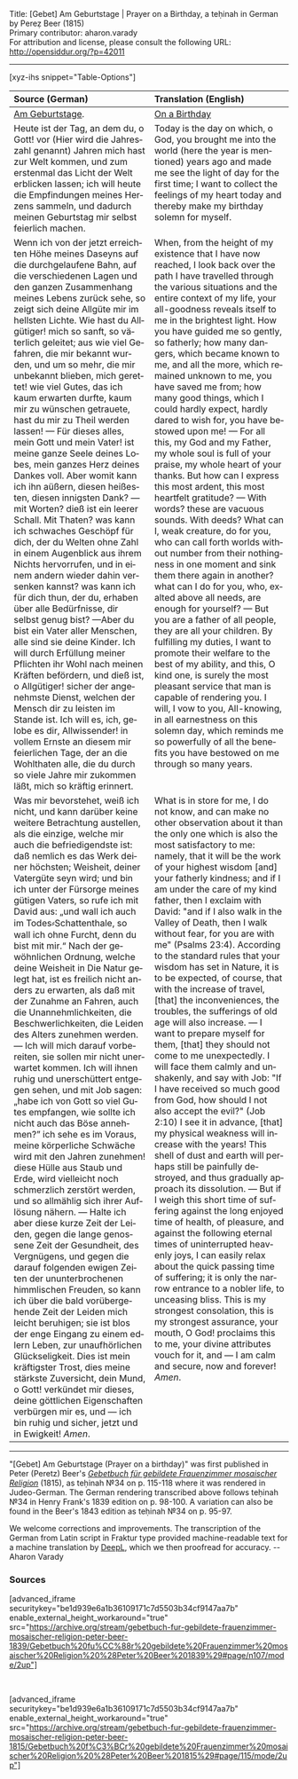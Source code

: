 <html>
<head></head>
<body>
Title: [Gebet] Am Geburtstage | Prayer on a Birthday, a teḥinah in German by Pereẓ Beer (1815)<br />
Primary contributor: aharon.varady<br />
For attribution and license, please consult the following URL: <a href="http://opensiddur.org/?p=42011">http://opensiddur.org/?p=42011</a>
<p />
<hr />

[xyz-ihs snippet="Table-Options"]<table style="margin-left: auto; margin-right: auto;" class="draggable">
<thead><tr><th id="x" style="text-align: left;">Source (German)</th><th style="text-align: left;">Translation (English)</th></tr></thead>
<tbody>
<tr><td style="vertical-align:top;">
<div class="german" lang="de">
<u>Am Geburtstage</u>.
</div></td>

<td style="vertical-align:top;">
<div class="english" lang="en">
<u>On a Birthday</u>
</div></td></tr>


<tr><td style="vertical-align:top;">
<div class="german" lang="de">
Heute ist der Tag, an dem du, o Gott! vor (<span class="instruction">Hier wird die Jahreszahl genannt</span>) Jahren mich hast zur Welt kommen, und zum erstenmal das Licht der Welt erblicken lassen; ich will heute die Empfindungen meines Herzens sammeln, und dadurch meinen Geburtstag mir selbst feierlich machen.
</div></td>

<td style="vertical-align:top;">
<div class="english" lang="en">
Today is the day on which, o God, you brought me into the world (<span class="instruction">here the year is mentioned</span>) years ago and made me see the light of day for the first time; I want to collect the feelings of my heart today and thereby make my birthday solemn for myself.
</div></td></tr>


<tr><td style="vertical-align:top;">
<div class="german" lang="de">
Wenn ich von der jetzt erreichten Höhe meines Daseyns auf die durchgelaufene Bahn, auf die verschiedenen Lagen und den ganzen Zusammenhang meines Lebens zurück sehe, so zeigt sich deine Allgüte mir im hellsten Lichte. Wie hast du Allgütiger! mich so sanft, so väterlich geleitet; aus wie viel Gefahren, die mir bekannt wurden, und um so mehr, die mir unbekannt blieben, mich gerettet! wie viel Gutes, das ich kaum erwarten durfte, kaum mir zu wünschen getrauete, hast du mir zu Theil werden lassen! — Für dieses alles, mein Gott und mein Vater! ist meine ganze Seele deines Lobes, mein ganzes Herz deines Dankes voll. Aber womit kann ich ihn aüßern, diesen heißesten, diesen innigsten Dank? — mit Worten? dieß ist ein leerer Schall. Mit Thaten? was kann ich schwaches Geschöpf für dich, der du Welten ohne Zahl in einem Augenblick aus ihrem Nichts hervorrufen, und in einem andern wieder dahin versenken kannst? was kann ich für dich thun, der du, erhaben über alle Bedürfnisse, dir selbst genug bist? —Aber du bist ein Vater aller Menschen, alle sind sie deine Kinder. Ich will durch Erfüllung meiner Pflichten ihr Wohl nach meinen Kräften befördern, und dieß ist, o Allgütiger! sicher der angenehmste Dienst, welchen der Mensch dir zu leisten im Stande ist. Ich will es, ich, gelobe es dir, Allwissender! in vollem Ernste an diesem mir feierlichen Tage, der an die Wohlthaten alle, die du durch so viele Jahre mir zukommen läßt, mich so kräftig erinnert. 
</div></td>

<td style="vertical-align:top;">
<div class="english" lang="en">
When, from the height of my existence that I have now reached, I look back over the path I have travelled through the various situations and the entire context of my life, your all-goodness reveals itself to me in the brightest light. How you have guided me so gently, so fatherly; how many dangers, which became known to me, and all the more, which remained unknown to me, you have saved me from; how many good things, which I could hardly expect, hardly dared to wish for, you have bestowed upon me! — For all this, my God and my Father, my whole soul is full of your praise, my whole heart of your thanks. But how can I express this most ardent, this most heartfelt gratitude? — With words? these are vacuous sounds. With deeds? What can I, weak creature, do for you, who can call forth worlds without number from their nothingness in one moment and sink them there again in another? what can I do for you, who, exalted above all needs, are enough for yourself? — But you are a father of all people, they are all your children. By fulfilling my duties, I want to promote their welfare to the best of my ability, and this, O kind one, is surely the most pleasant service that man is capable of rendering you. I will, I vow to you, All-knowing, in all earnestness on this solemn day, which reminds me so powerfully of all the benefits you have bestowed on me through so many years. 
</div></td></tr>


<tr><td style="vertical-align:top;">
<div class="german" lang="de">
Was mir bevorstehet, weiß ich nicht, und kann darüber keine weitere Betrachtung austellen, als die einzige, welche mir auch die befriedigendste ist: daß nemlich es das Werk deiner höchsten; Weisheit, deiner Vatergüte seyn wird; und bin ich unter der Fürsorge meines gütigen Vaters, so rufe ich mit David aus: „und wall ich auch im Todes⸗Schattenthale, so wall ich ohne Furcht, denn du bist mit mir.“ Nach der gewöhnlichen Ordnung, welche deine Weisheit in Die Natur gelegt hat, ist es freilich nicht anders zu erwarten, als daß mit der Zunahme an Fahren, auch die Unannehmlichkeiten, die Beschwerlichkeiten, die Leiden des Alters zunehmen werden. — Ich will mich darauf vorbereiten, sie sollen mir nicht unerwartet kommen. Ich will ihnen ruhig und unerschüttert entgegen sehen, und mit Job sagen: „habe ich von Gott so viel Gutes empfangen, wie sollte ich nicht auch das Böse annehmen?” ich sehe es im Voraus, meine körperliche Schwäche wird mit den Jahren zunehmen! diese Hülle aus Staub und Erde, wird vielleicht noch schmerzlich zerstört werden, und so allmählig sich ihrer Auflösung nähern. — Halte ich aber diese kurze Zeit der Leiden, gegen die lange genossene Zeit der Gesundheit, des Vergnügens, und gegen die darauf folgenden ewigen Zeiten der ununterbrochenen himmlischen Freuden, so kann ich über die bald vorübergehende Zeit der Leiden mich leicht beruhigen; sie ist blos der enge Eingang zu einem edlern Leben, zur unaufhörlichen Glückseligkeit. Dies ist mein kräftigster Trost, dies meine stärkste Zuversicht, dein Mund, o Gott! verkündet mir dieses, deine göttlichen Eigenschaften verbürgen mir es, und — ich bin ruhig und sicher, jetzt und in Ewigkeit! <em>Amen</em>.
</div></td>

<td style="vertical-align:top;">
<div class="english" lang="en">
What is in store for me, I do not know, and can make no other observation about it than the only one which is also the most satisfactory to me: namely, that it will be the work of your highest wisdom [and] your fatherly kindness; and if I am under the care of my kind father, then I exclaim with David: "and if I also walk in the Valley of Death, then I walk without fear, for you are with me" <span class="citation">(Psalms 23:4)</span>. According to the standard rules that your wisdom has set in Nature, it is to be expected, of course, that with the increase of travel, [that] the inconveniences, the troubles, the sufferings of old age will also increase. — I want to prepare myself for them, [that] they should not come to me unexpectedly. I will face them calmly and unshakenly, and say with Job: "If I have received so much good from God, how should I not also accept the evil?" <span class="citation">(Job 2:10)</span> I see it in advance, [that] my physical weakness will increase with the years! This shell of dust and earth will perhaps still be painfully destroyed, and thus gradually approach its dissolution. — But if I weigh this short time of suffering against the long enjoyed time of health, of pleasure, and against the following eternal times of uninterrupted heavenly joys, I can easily relax about the quick passing time of suffering; it is only the narrow entrance to a nobler life, to unceasing bliss. This is my strongest consolation, this is my strongest assurance, your mouth, O God! proclaims this to me, your divine attributes vouch for it, and — I am calm and secure, now and forever! <em>Amen</em>.
</div></td></tr>
</tbody></table>

<hr />

"[Gebet] Am Geburtstage (Prayer on a birthday)" was first published in Peter (Peretz) Beer's <em><a href="/?p=41918">Gebetbuch für gebildete Frauenzimmer mosaischer Religion</a></em> (1815), as teḥinah №34 on p. 115-118 where it was rendered in Judeo-German. The German rendering transcribed above follows teḥinah №34 in Henry Frank's 1839 edition on p. 98-100. A variation can also be found in the Beer's 1843 edition as teḥinah №34 on p. 95-97.

We welcome corrections and improvements. The transcription of the German from Latin script in Fraktur type provided machine-readable text for a machine translation by <a href="https://www.deepl.com/en/translator">DeepL</a>, which we then proofread for accuracy. --Aharon Varady

<h3>Sources</h3>

[advanced_iframe securitykey="be1d939e6a1b36109171c7d5503b34cf9147aa7b" enable_external_height_workaround="true" src="https://archive.org/stream/gebetbuch-fur-gebildete-frauenzimmer-mosaischer-religion-peter-beer-1839/Gebetbuch%20fu%CC%88r%20gebildete%20Frauenzimmer%20mosaischer%20Religion%20%28Peter%20Beer%201839%29#page/n107/mode/2up"]

&nbsp;

[advanced_iframe securitykey="be1d939e6a1b36109171c7d5503b34cf9147aa7b" enable_external_height_workaround="true" src="https://archive.org/stream/gebetbuch-fur-gebildete-frauenzimmer-mosaischer-religion-peter-beer-1815/Gebetbuch%20f%C3%BCr%20gebildete%20Frauenzimmer%20mosaischer%20Religion%20%28Peter%20Beer%201815%29#page/115/mode/2up"]

&nbsp;

</body>
</html>